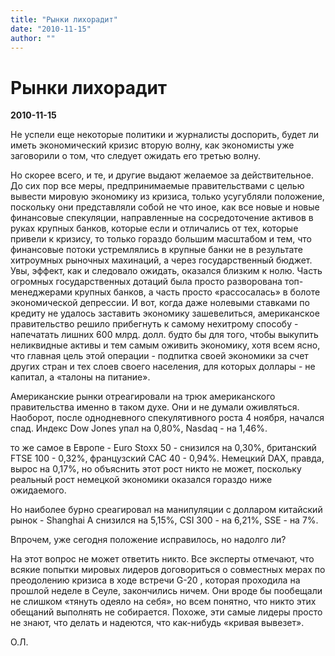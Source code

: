 ```yaml
---
title: "Рынки лихорадит"
date: "2010-11-15"
author: ""
---
```


# Рынки лихорадит

**2010-11-15** 

Не успели еще некоторые политики и журналисты доспорить, будет ли иметь экономический кризис вторую волну, как экономисты уже заговорили о том, что следует ожидать его третью волну.

Но скорее всего, и те, и другие выдают желаемое за действительное. До сих пор все меры, предпринимаемые правительствами с целью вывести мировую экономику из кризиса, только усугубляли положение, поскольку они представляли собой не что иное, как все новые и новые финансовые спекуляции, направленные на сосредоточение активов в руках крупных банков, которые если и отличались от тех, которые привели к кризису, то только гораздо большим масштабом и тем, что финансовые потоки устремлялись в крупные банки не в результате хитроумных рыночных махинаций, а через государственный бюджет. Увы, эффект, как и следовало ожидать, оказался близким к нолю. Часть огромных государственных дотаций была просто разворована топ-менеджерами крупных банков, а часть просто «рассосалась» в болоте экономической депрессии. И вот, когда даже нолевыми ставками по кредиту не удалось заставить экономику зашевелиться, американское правительство решило прибегнуть к самому нехитрому способу - напечатать лишних 600 млрд. долл. будто бы для того, чтобы выкупить неликвидные активы и тем самым оживить экономику, хотя всем ясно, что главная цель этой операции - подпитка своей экономики за счет других стран и тех слоев своего населения, для которых доллары - не капитал, а «талоны на питание».

Американские рынки отреагировали на трюк американского правительства именно в таком духе. Они и не думали оживляться. Наоборот, после однодневного спекулятивного роста 4 ноября, начался спад. Индекс Dow Jones упал на 0,80%, Nasdaq - на 1,46%.

то же самое в Европе - Euro Stoxx 50 - снизился на 0,30%, британский FTSE 100 - 0,32%, французский САС 40 - 0,94%. Немецкий DAX, правда, вырос на 0,17%, но объяснить этот рост никто не может, поскольку реальный рост немецкой экономики оказался гораздо ниже ожидаемого.

Но наиболее бурно среагировал на манипуляции с долларом китайский рынок - Shanghai A снизился на 5,15%, CSI 300 - на 6,21%, SSE - на 7%.

Впрочем, уже сегодня положение исправилось, но надолго ли?

На этот вопрос не может ответить никто. Все эксперты отмечают, что всякие попытки мировых лидеров договориться о совместных мерах по преодолению кризиса в ходе встречи G-20 , которая проходила на прошлой неделе в Сеуле, закончились ничем. Они вроде бы пообещали не слишком «тянуть одеяло на себя», но всем понятно, что никто этих обещаний выполнять не собирается. Похоже, эти самые лидеры просто не знают, что делать и надеются, что как-нибудь «кривая вывезет».

О.Л.